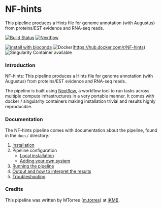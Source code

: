 # NF-hints
This pipeline produces a Hints file for genome annotation (with Augustus) from proteins/EST evidence and RNA-seq reads.

[![Build Status](https://travis-ci.org/NF-hints.svg?branch=master)](https://travis-ci.org/NF-hints)
[![Nextflow](https://img.shields.io/badge/nextflow-%E2%89%A50.30.0-brightgreen.svg)](https://www.nextflow.io/)

[![install with bioconda](https://img.shields.io/badge/install%20with-bioconda-brightgreen.svg)](http://bioconda.github.io/)
![Docker](https://img.shields.io/docker/automated/NF-hints.svg)(https://hub.docker.com/r/NF-hints)
![Singularity Container available](
https://img.shields.io/badge/singularity-available-7E4C74.svg)

### Introduction
NF-hints: This pipeline produces a Hints file for genome annotation (with Augustus) from proteins/EST evidence and RNA-seq reads.

The pipeline is built using [Nextflow](https://www.nextflow.io), a workflow tool to run tasks across multiple compute infrastructures in a very portable manner. It comes with docker / singularity containers making installation trivial and results highly reproducible.


### Documentation
The NF-hints pipeline comes with documentation about the pipeline, found in the `docs/` directory:

1. [Installation](docs/installation.md)
2. Pipeline configuration
    * [Local installation](docs/configuration/local.md)
    * [Adding your own system](docs/configuration/adding_your_own.md)
3. [Running the pipeline](docs/usage.md)
4. [Output and how to interpret the results](docs/output.md)
5. [Troubleshooting](docs/troubleshooting.md)

### Credits
This pipeline was written by MTorres ([m.torres](https://git.ikmb.uni-kiel.de/m.torres)) at [IKMB](http://www.ikmb.uni-kiel.de).
